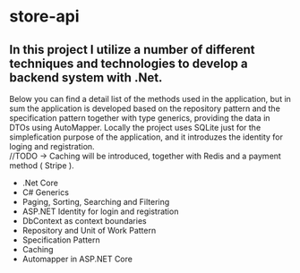 # store-api

## In this project I utilize a number of different techniques and technologies to develop a backend system with .Net.
Below you can find a detail list of the methods used in the application, but in sum the application is developed based on the repository pattern and the specification pattern together with type generics, providing the data in DTOs using AutoMapper.
Locally the project uses SQLite just for the simplefication purpose of the application, and it introduzes the identity for loging and registration.<br>
 //TODO -> Caching will be introduced, together with Redis and a payment method ( Stripe ).

- .Net Core
- C# Generics
- Paging, Sorting, Searching and Filtering
- ASP.NET Identity for login and registration
- DbContext as context boundaries
- Repository and Unit of Work Pattern
- Specification Pattern
- Caching
- Automapper in ASP.NET Core
